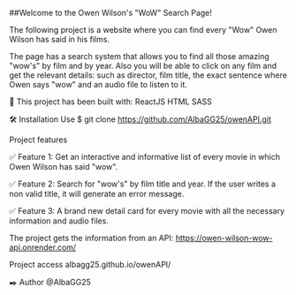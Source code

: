 
##Welcome to the Owen Wilson's "WoW" Search Page!

The following project is a website where you can find every "Wow" Owen Wilson has said in his films.

The page has a search system that allows you to find all those amazing "wow's" by film and by year. 
Also you will be able to click on any film and get the relevant details: such as director, film title, the exact sentence where Owen says "wow" and an audio file to listen to it.

🧰 This project has been built with:
   ReactJS
   HTML
   SASS


🛠️ Installation
Use $ git clone https://github.com/AlbaGG25/owenAPI.git


Project features

✅ Feature 1: Get an interactive and informative list of every movie in which Owen Wilson has said "wow".

✅ Feature 2: Search for "wow's" by film title and year. If the user writes a non valid title, it will generate an error message. 

✅ Feature 3: A brand new detail card for every movie with all the necessary information and audio files. 

The project gets the information from an API: https://owen-wilson-wow-api.onrender.com/

Project access
albagg25.github.io/owenAPI/

✒️ Author
@AlbaGG25
